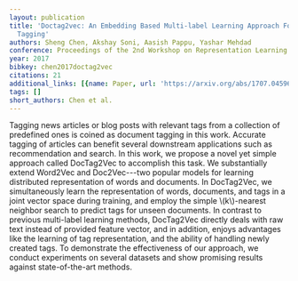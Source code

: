 ```yaml
---
layout: publication
title: 'Doctag2vec: An Embedding Based Multi-label Learning Approach For Document
  Tagging'
authors: Sheng Chen, Akshay Soni, Aasish Pappu, Yashar Mehdad
conference: Proceedings of the 2nd Workshop on Representation Learning for NLP
year: 2017
bibkey: chen2017doctag2vec
citations: 21
additional_links: [{name: Paper, url: 'https://arxiv.org/abs/1707.04596'}]
tags: []
short_authors: Chen et al.
---
```

Tagging news articles or blog posts with relevant tags from a collection of
predefined ones is coined as document tagging in this work. Accurate tagging of
articles can benefit several downstream applications such as recommendation and
search. In this work, we propose a novel yet simple approach called DocTag2Vec
to accomplish this task. We substantially extend Word2Vec and Doc2Vec---two
popular models for learning distributed representation of words and documents.
In DocTag2Vec, we simultaneously learn the representation of words, documents,
and tags in a joint vector space during training, and employ the simple
\\(k\\)-nearest neighbor search to predict tags for unseen documents. In contrast
to previous multi-label learning methods, DocTag2Vec directly deals with raw
text instead of provided feature vector, and in addition, enjoys advantages
like the learning of tag representation, and the ability of handling newly
created tags. To demonstrate the effectiveness of our approach, we conduct
experiments on several datasets and show promising results against
state-of-the-art methods.